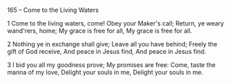 165 – Come to the Living Waters


1
Come to the living waters, come!
Obey your Maker's call;
Return, ye weary wand'rers, home;
My grace is free for all,
My grace is free for all.

2
Nothing ye in exchange shall give;
Leave all you have behind;
Freely the gift of God receive,
And peace in Jesus find,
And peace in Jesus find.

3
I bid you all my goodness prove;
My promises are free:
Come, taste the manna of my love,
Delight your souls in me,
Delight your souls in me.
